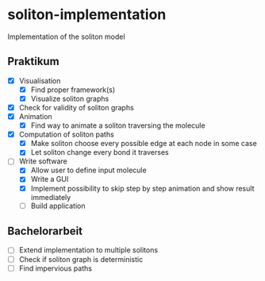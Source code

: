 # soliton-implementation
Implementation of the soliton model 

## Praktikum
- [x] Visualisation
  - [x] Find proper framework(s)
  - [x] Visualize soliton graphs
- [x] Check for validity of soliton graphs
- [x] Animation
  - [x]  Find way to animate a soliton traversing the molecule
- [x] Computation of soliton paths
    - [x]  Make soliton choose every possible edge at each node in some case
    - [x]  Let soliton change every bond it traverses
- [ ] Write software 
  - [x] Allow user to define input molecule
  - [X] Write a GUI
  - [x] Implement possibility to skip step by step animation and show result immediately
  - [ ] Build application

## Bachelorarbeit
- [ ] Extend implementation to multiple solitons
- [ ] Check if soliton graph is deterministic
- [ ] Find impervious paths
